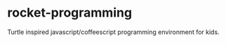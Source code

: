 rocket-programming
==================

Turtle inspired javascript/coffeescript programming environment for kids.
